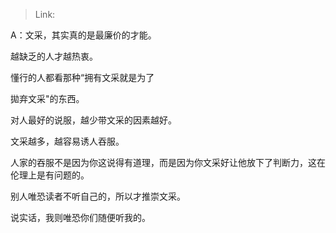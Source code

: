 > Link: 

A：文采，其实真的是最廉价的才能。

越缺乏的人才越热衷。

懂行的人都看那种“拥有文采就是为了

拋弃文采"的东西。

对人最好的说服，越少带文采的因素越好。

文采越多，越容易诱人吞服。

人家的吞服不是因为你这说得有道理，而是因为你文采好让他放下了判断力，这在伦理上是有问题的。

别人唯恐读者不听自己的，所以才推崇文采。

说实话，我则唯恐你们随便听我的。
